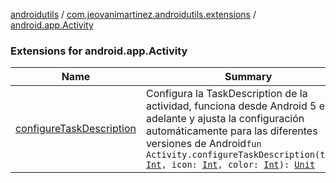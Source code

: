 [androidutils](../../index.md) / [com.jeovanimartinez.androidutils.extensions](../index.md) / [android.app.Activity](./index.md)

### Extensions for android.app.Activity

| Name | Summary |
|---|---|
| [configureTaskDescription](configure-task-description.md) | Configura la TaskDescription de la actividad, funciona desde Android 5 en adelante y ajusta la configuración automáticamente para las diferentes versiones de Android`fun Activity.configureTaskDescription(title: `[`Int`](https://kotlinlang.org/api/latest/jvm/stdlib/kotlin/-int/index.html)`, icon: `[`Int`](https://kotlinlang.org/api/latest/jvm/stdlib/kotlin/-int/index.html)`, color: `[`Int`](https://kotlinlang.org/api/latest/jvm/stdlib/kotlin/-int/index.html)`): `[`Unit`](https://kotlinlang.org/api/latest/jvm/stdlib/kotlin/-unit/index.html) |
